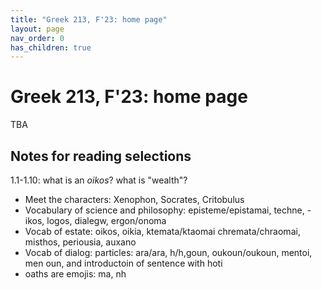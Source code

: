 ```yaml
---
title: "Greek 213, F'23: home page"
layout: page
nav_order: 0
has_children: true
---
```


# Greek 213, F'23: home page

TBA

## Notes for reading selections

1.1-1.10: what is an *oikos*? what is "wealth"?

- Meet the characters: Xenophon, Socrates, Critobulus
- Vocabulary of science and philosophy: episteme/epistamai, techne, -ikos, logos, dialegw, ergon/onoma
- Vocab of estate: oikos, oikia, ktemata/ktaomai chremata/chraomai, misthos, periousia, auxano
- Vocab of dialog: particles: ara/ara, h/h,goun, oukoun/oukoun, mentoi, men oun, and introductoin of sentence with hoti
- oaths are emojis: ma, nh


